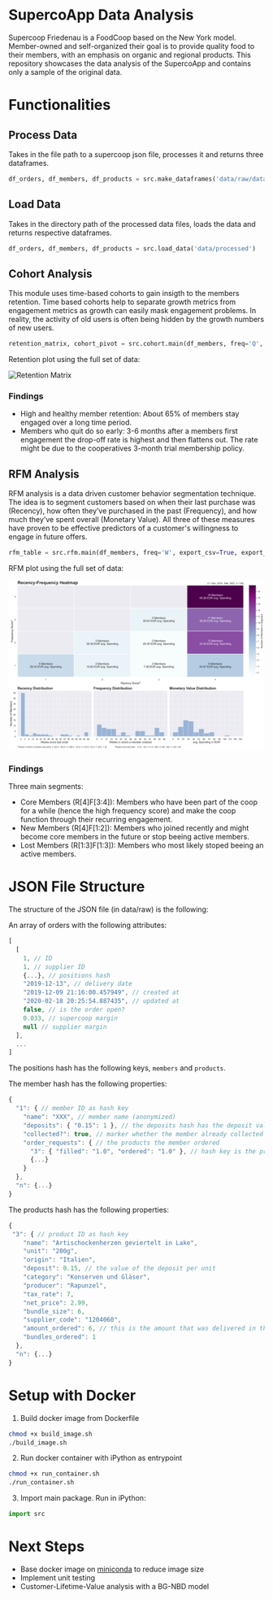 # SupercoApp Data Analysis
Supercoop Friedenau is a FoodCoop based on the New York model. Member-owned and self-organized their goal is to provide quality food to their members, with an emphasis on organic and regional products. This repository showcases the data analysis of the SupercoApp and contains only a sample of the original data.

# Functionalities

## Process Data
Takes in the file path to a supercoop json file, processes it and returns three dataframes.

```py
df_orders, df_members, df_products = src.make_dataframes('data/raw/dataexport-2021-06-01-sample.json')
```

## Load Data

Takes in the directory path of the processed data files, loads the data and returns respective dataframes.

```py
df_orders, df_members, df_products = src.load_data('data/processed')
```

## Cohort Analysis
This module uses time-based cohorts to gain insigth to the members retention. Time based cohorts help to separate growth metrics from engagement metrics as growth can easily mask engagement problems. In reality, the activity of old users is often being hidden by the growth numbers of new users.

```py
retention_matrix, cohort_pivot = src.cohort.main(df_members, freq='Q', export_plot=True)
```
Retention plot using the full set of data:

![Retention Matrix](https://github.com/AlexanderTheGreatAgain/supercoapp-data-analysis-public/blob/main/figures/figures/20210611_Q_retention_matrix_full.png)

### Findings
- High and healthy member retention: About 65% of members stay engaged over a long time period.
- Members who quit do so early: 3-6 months after a members first engagement the drop-off rate is highest and then flattens out. The rate might be due to the cooperatives 3-month trial membership policy.

## RFM Analysis

RFM analysis is a data driven customer behavior segmentation technique. The idea is to segment customers based on when their last purchase was (Recency), how often they’ve purchased in the past (Frequency), and how much they’ve spent overall (Monetary Value). All three of these measures have proven to be effective predictors of a customer's willingness to engage in future offers.

```py
rfm_table = src.rfm.main(df_members, freq='W', export_csv=True, export_plot=True)
```
RFM plot using the full set of data:

![RFM Segments](https://github.com/AlexanderTheGreatAgain/supercoapp-data-analysis-public/blob/main/figures/20210612_W_rfm_heatmap_full.png)

### Findings
Three main segments:
- Core Members (R[4]F[3:4]): Members who have been part of the coop for a while (hence the high frequency score) and make the coop function through their recurring engagement. 
- New Members (R[4]F[1:2]): Members who joined recently and might become core members in the future or stop beeing active members.
- Lost Members (R[1:3]F[1:3]): Members who most likely stoped beeing an active members.

# JSON File Structure

The structure of the JSON file (in data/raw) is the following:

An array of orders with the following attributes:
```js
[
  [
    1, // ID
    1, // supplier ID
    {...}, // positions hash
    "2019-12-13", // delivery date
    "2019-12-09 21:16:00.457949", // created at
    "2020-02-18 20:25:54.887435", // updated at
    false, // is the order open?
    0.033, // supercoop margin
    null // supplier margin
  ],
  ...
]
```

The positions hash has the following keys, `members` and `products`.

The member hash has the following properties:
```js
{
  "1": { // member ID as hash key
    "name": "XXX", // member name (anonymized)
    "deposits": { "0.15": 1 }, // the deposits hash has the deposit value in cents as key and the amount a value
    "collected?": true, // marker whether the member already collected his/her products
    "order_requests": { // the products the member ordered
      "3": { "filled": "1.0", "ordered": "1.0" }, // hash key is the product ID, ordered amount is the amount the member wanted to have, filled amount is the amount the member got in the end
      {...}
    }
  },
  "n": {...}
}
```

The products hash has the following properties:
```js
{
 "3": { // product ID as hash key
    "name": "Artischockenherzen geviertelt in Lake",
    "unit": "200g",
    "origin": "Italien",
    "deposit": 0.15, // the value of the deposit per unit
    "category": "Konserven und Gläser",
    "producer": "Rapunzel",
    "tax_rate": 7,
    "net_price": 2.99,
    "bundle_size": 6,
    "supplier_code": "1204060",
    "amount_ordered": 6, // this is the amount that was delivered in the end
    "bundles_ordered": 1
  },
  "n": {...}
}
```

# Setup with Docker
1. Build docker image from Dockerfile
```sh
chmod +x build_image.sh 
./build_image.sh
```
2. Run docker container with iPython as entrypoint
```sh
chmod +x run_container.sh 
./run_container.sh
```
3. Import main package. Run in iPython: 
```python
import src
```

# Next Steps

* Base docker image on [miniconda](https://docs.conda.io/en/latest/miniconda.html) to reduce image size
* Implement unit testing
* Customer-Lifetime-Value analysis with a BG-NBD model
